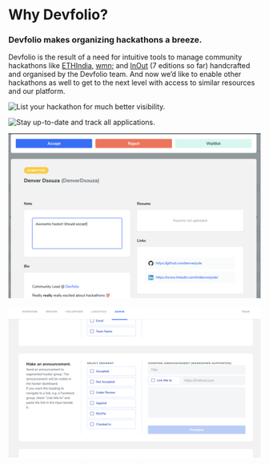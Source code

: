 # Why Devfolio?

### Devfolio makes organizing hackathons a breeze.

Devfolio is the result of a need for intuitive tools to manage community hackathons like [ETHIndia](http://ethindia.co/), [wmn;](https://wmn.community/) and [InOut](http://hackinout.co/) \(7 editions so far\) handcrafted and organised by the Devfolio team. And now we’d like to enable other hackathons as well to get to the next level with access to similar resources and our platform.

![List your hackathon for much better visibility.](https://paper-attachments.dropbox.com/s_EC756F725F722BE94AD6EAF2936AE8E1CD7C7FCA9F39008B5476A130D7EE4B13_1568481116919_Screen+Shot+2019-09-14+at+10.13.53+PM.png)

![Stay up-to-date and track all applications.](https://paper-attachments.dropbox.com/s_DF39119415D48D75A41A3100993F6D58FD194B951BE3C3AAB4AD2039B88A3347_1566654262029_Screen+Shot+2019-08-24+at+7.13.42+PM.png)

![Browse through each profile quickly.](../.gitbook/assets/image%20%282%29.png)

![In-built email tool to write to your applicants.](../.gitbook/assets/image%20%2814%29.png)

